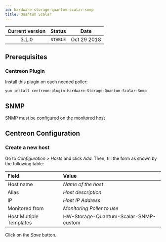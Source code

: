 ```yaml
---
id: hardware-storage-quantum-scalar-snmp
title: Quantum Scalar
---
```


| Current version | Status | Date |
| :-: | :-: | :-: |
| 3.1.0 | `STABLE` | Oct 29 2018 |

## Prerequisites

### Centreon Plugin

Install this plugin on each needed poller:

``` shell
yum install centreon-plugin-Hardware-Storage-Quantum-Scalar-Snmp
```

## SNMP

SNMP must be configured on the monitored host

## Centreon Configuration

### Create a new host

Go to *Configuration \> Hosts* and click *Add*. Then, fill the form as shown by
the following table:

| Field                   | Value                                 |
| :---------------------- | :------------------------------------ |
| Host name               | *Name of the host*                    |
| Alias                   | *Host description*                    |
| IP                      | *Host IP Address*                     |
| Monitored from          | *Monitoring Poller to use*            |
| Host Multiple Templates | HW-Storage-Quantum-Scalar-SNMP-custom |

Click on the *Save* button.

